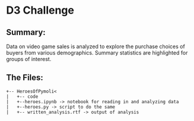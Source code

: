 # D3 Challenge


## Summary:
Data on video game sales is analyzed to explore the purchase choices of buyers from various demographics. Summary statistics are highlighted for groups of interest. 

## The Files:
```
+-- HeroesOfPymoli<
|   +-- code
|   +--heroes.ipynb -> notebook for reading in and analyzing data
|   +--heroes.py -> script to do the same
|   +-- written_analysis.rtf -> output of analysis

